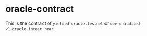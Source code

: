 # oracle-contract

This is the contract of `yielded-oracle.testnet` or `dev-unaudited-v1.oracle.intear.near`.
